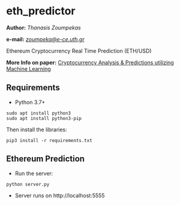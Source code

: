 # eth_predictor

**Author:** *Thanasis Zoumpekas*

**e-mail:** *zoumpeka@e-ce.uth.gr*


Ethereum Cryptocurrency Real Time Prediction (ETH/USD)

**More Info on paper:** [Cryptocurrency Analysis & Predictions utilizing Machine Learning](https://figshare.com/s/2b20112ec88bd085598c)


## Requirements 

* Python 3.7+

```
sudo apt install python3
sudo apt install python3-pip
```

Then install the libraries:

```
pip3 install -r requirements.txt

```
## Ethereum Prediction 

* Run the server:

```
python server.py

```

* Server runs on http://localhost:5555
